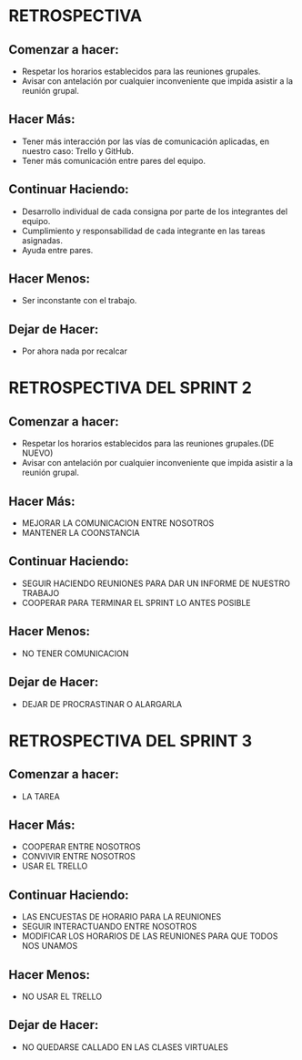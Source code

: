 # RETROSPECTIVA
## Comenzar a hacer:
* Respetar los horarios establecidos para las reuniones grupales.
* Avisar con antelación por cualquier inconveniente que impida asistir a la reunión grupal.
## Hacer Más:
* Tener más interacción por las vías de comunicación aplicadas, en nuestro caso: Trello y GitHub.
* Tener más comunicación entre pares del equipo.
## Continuar Haciendo:
* Desarrollo individual de cada consigna por parte de los integrantes del equipo.
* Cumplimiento y responsabilidad de cada integrante en las tareas asignadas.
* Ayuda entre pares.
## Hacer Menos:
* Ser inconstante con el trabajo.
## Dejar de Hacer:
* Por ahora nada por recalcar

# RETROSPECTIVA DEL SPRINT 2
## Comenzar a hacer:
* Respetar los horarios establecidos para las reuniones grupales.(DE NUEVO)
* Avisar con antelación por cualquier inconveniente que impida asistir a la reunión grupal.
## Hacer Más:
* MEJORAR LA COMUNICACION ENTRE NOSOTROS 
* MANTENER LA COONSTANCIA 
## Continuar Haciendo:
* SEGUIR HACIENDO REUNIONES PARA DAR UN INFORME DE NUESTRO TRABAJO
* COOPERAR PARA TERMINAR EL SPRINT LO ANTES POSIBLE
## Hacer Menos:
* NO TENER COMUNICACION 
## Dejar de Hacer:
* DEJAR DE PROCRASTINAR O ALARGARLA

# RETROSPECTIVA DEL SPRINT 3
## Comenzar a hacer:
* LA TAREA
## Hacer Más:
* COOPERAR ENTRE NOSOTROS
* CONVIVIR ENTRE NOSOTROS
* USAR EL TRELLO
## Continuar Haciendo:
* LAS ENCUESTAS DE HORARIO PARA LA REUNIONES
* SEGUIR INTERACTUANDO ENTRE NOSOTROS 
* MODIFICAR LOS HORARIOS DE LAS REUNIONES PARA QUE TODOS NOS UNAMOS
## Hacer Menos:
* NO USAR EL TRELLO 
## Dejar de Hacer:
* NO QUEDARSE CALLADO EN LAS CLASES VIRTUALES